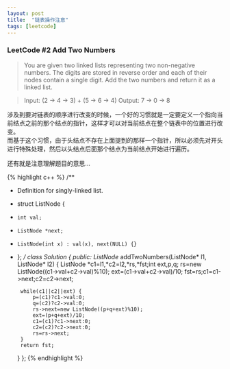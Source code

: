 ```yaml
---
layout: post
title:  "链表操作注意"
tags: [leetcode]
---
```


<h3>LeetCode #2 Add Two Numbers</h3>

>You are given two linked lists representing two non-negative numbers. The digits are stored in reverse order and each of their nodes contain a single digit. Add the two numbers and return it as a linked list.

>Input: (2 -> 4 -> 3) + (5 -> 6 -> 4)
Output: 7 -> 0 -> 8

涉及到要对链表的顺序进行改变的时候，一个好的习惯就是一定要定义一个指向当前结点之前的那个结点的指针，这样才可以对当前结点在整个链表中的位置进行改变。<br>而基于这个习惯，由于头结点不存在上面提到的那样一个指针，所以必须先对开头进行特殊处理，然后以头结点后面那个结点为当前结点开始进行遍历。

还有就是注意理解题目的意思...

{% highlight c++ %}
/**
 * Definition for singly-linked list.
 * struct ListNode {
 *     int val;
 *     ListNode *next;
 *     ListNode(int x) : val(x), next(NULL) {}
 * };
 */
class Solution {
public:
    ListNode* addTwoNumbers(ListNode* l1, ListNode* l2) {
        ListNode *c1=l1,*c2=l2,*rs,*fst;int ext,p,q;
        rs=new ListNode((c1->val+c2->val)%10);
        ext=(c1->val+c2->val)/10;
        fst=rs;c1=c1->next;c2=c2->next;
        
        while(c1||c2||ext) {
            p=(c1)?c1->val:0;
            q=(c2)?c2->val:0;
            rs->next=new ListNode((p+q+ext)%10);
            ext=(p+q+ext)/10;
            c1=(c1)?c1->next:0;
            c2=(c2)?c2->next:0;
            rs=rs->next;
        }
        return fst;
    }
};
{% endhighlight %}



